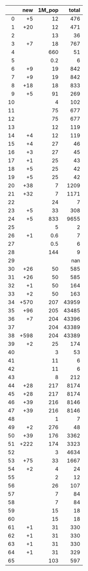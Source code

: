 |    |   new |   1M_pop |   total |
|---:|------:|---------:|--------:|
|  0 |    +5 |     12   |     476 |
|  1 |   +20 |     12   |     471 |
|  2 |       |     13   |      36 |
|  3 |    +7 |     18   |     767 |
|  4 |       |    660   |      51 |
|  5 |       |      0.2 |       6 |
|  6 |    +9 |     19   |     842 |
|  7 |    +9 |     19   |     842 |
|  8 |   +18 |     18   |     833 |
|  9 |    +5 |     91   |     269 |
| 10 |       |      4   |     102 |
| 11 |       |     75   |     677 |
| 12 |       |     75   |     677 |
| 13 |       |     12   |     119 |
| 14 |    +4 |     12   |     119 |
| 15 |    +4 |     27   |      46 |
| 16 |    +3 |     27   |      45 |
| 17 |    +1 |     25   |      43 |
| 18 |    +5 |     25   |      42 |
| 19 |    +5 |     25   |      42 |
| 20 |   +38 |      7   |    1209 |
| 21 |   +32 |      7   |    1171 |
| 22 |       |     24   |       7 |
| 23 |    +5 |     33   |     308 |
| 24 |    +5 |    833   |    9655 |
| 25 |       |      5   |       2 |
| 26 |    +1 |      0.6 |       7 |
| 27 |       |      0.5 |       6 |
| 28 |       |    144   |       9 |
| 29 |       |          |     nan |
| 30 |   +26 |     50   |     585 |
| 31 |   +26 |     50   |     585 |
| 32 |    +1 |     50   |     164 |
| 33 |    +2 |     50   |     163 |
| 34 |  +570 |    207   |   43959 |
| 35 |   +96 |    205   |   43485 |
| 36 |    +7 |    204   |   43396 |
| 37 |       |    204   |   43389 |
| 38 |  +598 |    204   |   43389 |
| 39 |    +2 |     25   |     174 |
| 40 |       |      3   |      53 |
| 41 |       |     11   |       6 |
| 42 |       |     11   |       6 |
| 43 |       |      8   |     212 |
| 44 |   +28 |    217   |    8174 |
| 45 |   +28 |    217   |    8174 |
| 46 |   +39 |    216   |    8146 |
| 47 |   +39 |    216   |    8146 |
| 48 |       |      1   |       7 |
| 49 |    +2 |    276   |      48 |
| 50 |   +39 |    176   |    3362 |
| 51 |  +222 |    174   |    3323 |
| 52 |       |      3   |    4634 |
| 53 |   +75 |     33   |    1667 |
| 54 |    +2 |      4   |      24 |
| 55 |       |      2   |      12 |
| 56 |       |     26   |     107 |
| 57 |       |      7   |      84 |
| 58 |       |      7   |      84 |
| 59 |       |     15   |      18 |
| 60 |       |     15   |      18 |
| 61 |    +1 |     31   |     330 |
| 62 |    +1 |     31   |     330 |
| 63 |    +1 |     31   |     330 |
| 64 |    +1 |     31   |     329 |
| 65 |       |    103   |     597 |